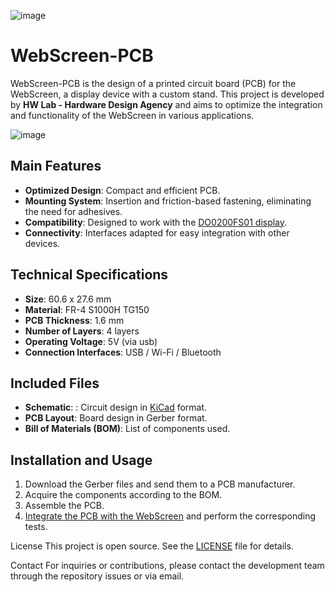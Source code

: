 ![image](https://github.com/user-attachments/assets/3aa54ad0-8005-4584-829c-aec8829fc97d)

# WebScreen-PCB

WebScreen-PCB is the design of a printed circuit board (PCB) for the WebScreen, a display device with a custom stand. This project is developed by **HW Lab - Hardware Design Agency** and aims to optimize the integration and functionality of the WebScreen in various applications.

![image](https://github.com/user-attachments/assets/1448d431-870e-434f-9953-acd33a488d3d)

## Main Features
- **Optimized Design**: Compact and efficient PCB. 
- **Mounting System**: Insertion and friction-based fastening, eliminating the need for adhesives. 
- **Compatibility**: Designed to work with the [DO0200FS01 display](https://www.dwo.net.cn/pd.jsp?id=11919).
- **Connectivity**: Interfaces adapted for easy integration with other devices.
  
## Technical Specifications
- **Size**: 60.6 x 27.6 mm
- **Material**: FR-4 S1000H TG150
- **PCB Thickness**: 1.6 mm
- **Number of Layers**: 4 layers
- **Operating Voltage**: 5V (via usb)
- **Connection Interfaces**: USB / Wi-Fi / Bluetooth

## Included Files
- **Schematic**: : Circuit design in [KiCad](https://www.kicad.org/) format. 
- **PCB Layout**: Board design in Gerber format.
- **Bill of Materials (BOM)**: List of components used. 

## Installation and Usage  
1. Download the Gerber files and send them to a PCB manufacturer.  
2. Acquire the components according to the BOM.  
3. Assemble the PCB.  
4. [Integrate the PCB with the WebScreen](https://www.youtube.com/watch?v=CHH5L84EN5o&t=6s) and perform the corresponding tests.

License
This project is open source. See the [LICENSE](https://github.com/HW-Lab-Hardware-Design-Agency/WebScreen-PCB/blob/main/LICENSE) file for details.

Contact
For inquiries or contributions, please contact the development team through the repository issues or via email.
